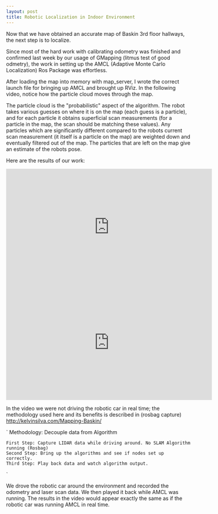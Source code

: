 ```yaml
---
layout: post
title: Robotic Localization in Indoor Environment
---
```


Now that we have obtained an accurate map of Baskin 3rd floor hallways, the next step is to localize.

Since most of the hard work with calibrating odometry was finished and confirmed last week by our usage of GMapping (litmus test of good odmetry), the work in setting up the AMCL (Adaptive Monte Carlo Localization) Ros Package was effortless.

After loading the map into memory with map_server, I wrote the correct launch file for bringing up AMCL and brought up RViz. In the following video, notice how the particle cloud moves through the map. 

The particle cloud is the "probabilistic" aspect of the algorithm. The robot takes various guesses on where it is on the map (each guess is a particle), and for each particle it obtains superficial scan measurements (for a particle in the map, the scan should be matching these values). Any particles which are significantly different compared to the robots current scan measurement (it itself is a particle on the map) are weighted down and eventually filtered out of the map. The particles that are left on the map give an estimate of the robots pose. 

Here are the results of our work:

<iframe width="560" height="315" src="https://www.youtube.com/embed/HfttQAg68jY" frameborder="0" allow="autoplay; encrypted-media" allowfullscreen></iframe>

<iframe width="560" height="315" src="https://www.youtube.com/embed/5ZMLw-Dkc6c" frameborder="0" allow="autoplay; encrypted-media" allowfullscreen></iframe>

In the video we were not driving the robotic car in real time; the methodology used here and its benefits is described in (rosbag capture) http://kelvinsilva.com/Mapping-Baskin/ 

` Methodology: Decouple data from Algorithm

    First Step: Capture LIDAR data while driving around. No SLAM Algorithm running (Rosbag)
    Second Step: Bring up the algorithms and see if nodes set up correctly.
    Third Step: Play back data and watch algorithm output.
`

We drove the robotic car around the environment and recorded the odometry and laser scan data. We then played it back while AMCL was running. The results in the video would appear exactly the same as if the robotic car was running AMCL in real time.


